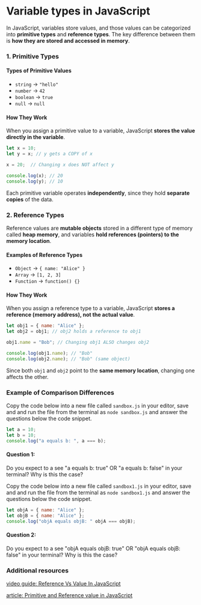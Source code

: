 # Variable types in JavaScript

In JavaScript, variables store values, and those values can be categorized into **primitive types** and **reference types**. The key difference between them is **how they are stored and accessed in memory**.

### **1. Primitive Types**

#### **Types of Primitive Values**
- `string` → `"hello"`
- `number` → `42`
- `boolean` → `true`
- `null` → `null`

#### **How They Work**
When you assign a primitive value to a variable, JavaScript **stores the value directly in the variable**.

```js
let x = 10;
let y = x; // y gets a COPY of x

x = 20;  // Changing x does NOT affect y

console.log(x); // 20
console.log(y); // 10
```

Each primitive variable operates **independently**, since they hold **separate copies** of the data.

### **2. Reference Types**
Reference values are **mutable objects** stored in a different type of memory called **heap memory**, and variables **hold references (pointers) to the memory location**.

#### **Examples of Reference Types**
- `Object` → `{ name: "Alice" }`
- `Array` → `[1, 2, 3]`
- `Function` → `function() {}`

#### **How They Work**
When you assign a reference type to a variable, JavaScript **stores a reference (memory address), not the actual value**.

```js
let obj1 = { name: "Alice" };
let obj2 = obj1; // obj2 holds a reference to obj1

obj1.name = "Bob"; // Changing obj1 ALSO changes obj2

console.log(obj1.name); // "Bob"
console.log(obj2.name); // "Bob" (same object)
```

Since both `obj1` and `obj2` point to the **same memory location**, changing one affects the other.

### **Example of Comparison Differences**

Copy the code below into a new file called `sandbox.js` in your editor, save and  and run the file from the terminal as `node sandbox.js` and answer the questions below the code snippet.

```js
let a = 10;
let b = 10;
console.log("a equals b: ", a === b);
```

#### Question 1: 
Do you expect to a see "a equals b: true" OR "a equals b: false" in your terminal? 
Why is this the case?

Copy the code below into a new file called `sandbox1.js` in your editor, save and  and run the file from the terminal as `node sandbox1.js` and answer the questions below the code snippet.

```js
let objA = { name: "Alice" };
let objB = { name: "Alice" };
console.log("objA equals objB: " objA === objB);
```

#### Question 2: 
Do you expect to a see "objA equals objB: true" OR "objA equals objB: false" in your terminal? 
Why is this the case?

### Additional resources

[video guide: Reference Vs Value In JavaScript](https://www.youtube.com/watch?v=-hBJz2PPIVE)

[article: Primitive and Reference value in JavaScript](https://www.geeksforgeeks.org/primitive-and-reference-value-in-javascript/)

